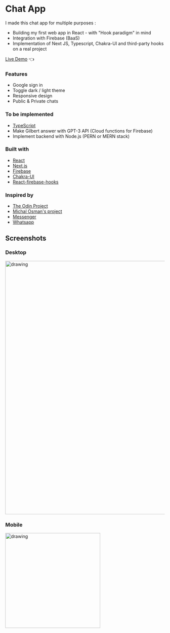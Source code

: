 # Chat App

I made this chat app for multiple purposes :
- Building my first web app in React - with "Hook paradigm" in mind
- Integration with Firebase (BaaS)
- Implementation of Next JS, Typescript, Chakra-UI and third-party hooks on a real project

[Live Demo](https://blabla-19-90.vercel.app/) :point_left:

### Features

- Google sign in
- Toggle dark / light theme
- Responsive design
- Public & Private chats

### To be implemented

- [TypeScript](https://www.typescriptlang.org/)
- Make Gilbert answer with GPT-3 API (Cloud functions for Firebase)
- Implement backend with Node.js (PERN or MERN stack)

### Built with

- [React](https://reactjs.org/)
- [Next.js](https://nextjs.org/)
- [Firebase](https://firebase.google.com/)
- [Chakra-UI](https://chakra-ui.com/)
- [React-firebase-hooks](https://github.com/CSFrequency/react-firebase-hooks)

### Inspired by

- [The Odin Project](https://www.theodinproject.com)
- [Michal Osman's project](https://github.com/michalosman/chat-app-firebase)
- [Messenger](https://messenger.com)
- [Whatsapp](https://web.whatsapp.com/)


## Screenshots

### Desktop

<img src="https://user-images.githubusercontent.com/42913023/194820468-1a3ef392-dc0f-41a4-9500-c2d389f3e071.png" alt="drawing" width="800"/>

### Mobile

<img src="https://user-images.githubusercontent.com/42913023/194820487-1ff06f4c-37e0-4421-979c-bbddb4e92476.png" alt="drawing" width="300"/>
